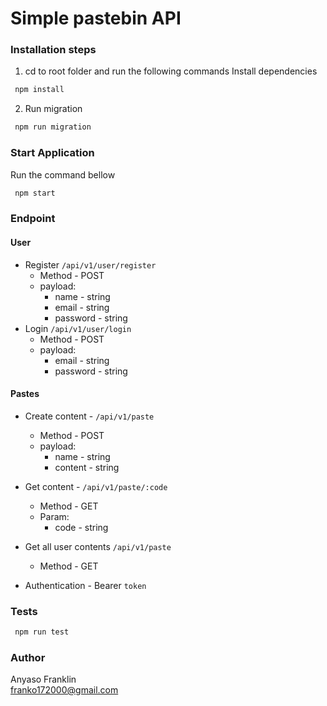 # Simple pastebin API

### Installation steps
1. cd to root folder and run the following commands
Install dependencies
```bash
 npm install
```
2. Run migration
```bash
 npm run migration
```
### Start Application
Run the command bellow
```bash
 npm start
```

### Endpoint
#### User
* Register `/api/v1/user/register`
    * Method - POST
    * payload:
        * name - string
        * email - string
        * password - string
* Login `/api/v1/user/login`
    * Method - POST
    * payload:
      * email - string
      * password - string
#### Pastes
* Create content - `/api/v1/paste`
  * Method - POST
  * payload:
    * name - string
    * content - string
* Get content - `/api/v1/paste/:code`
  * Method - GET
  * Param:
    * code - string
* Get all user contents `/api/v1/paste`
  * Method - GET

* Authentication - Bearer `token`

### Tests
```bash
 npm run test
```

### Author
Anyaso Franklin <br />
franko172000@gmail.com



